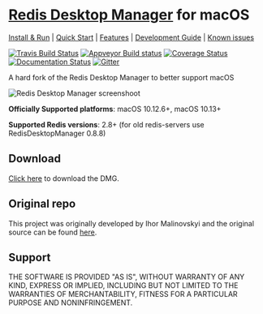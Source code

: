 # [Redis Desktop Manager](http://redisdesktop.com "Redis Desktop Manager Offical Site") for macOS

[Install & Run](http://docs.redisdesktop.com/en/latest/install/) | 
[Quick Start](http://docs.redisdesktop.com/en/latest/quick-start/) |
[Features](http://docs.redisdesktop.com/en/latest/features/) |
[Development Guide](http://docs.redisdesktop.com/en/latest/development/) |
[Known issues](http://docs.redisdesktop.com/en/latest/known-issues/)

[![Travis Build Status](https://travis-ci.org/uglide/RedisDesktopManager.svg?branch=0.9)](https://travis-ci.org/uglide/RedisDesktopManager) 
[![Appveyor Build status](https://ci.appveyor.com/api/projects/status/91mj2ge0lxjf693c/branch/0.9?svg=true)](https://ci.appveyor.com/project/uglide/redisdesktopmanager/branch/0.9)
[![Coverage Status](https://coveralls.io/repos/uglide/RedisDesktopManager/badge.svg?branch=0.9)](https://coveralls.io/r/uglide/RedisDesktopManager?branch=0.9)
[![Documentation Status](https://readthedocs.org/projects/redisdesktopmanager/badge/?version=latest)](http://docs.redisdesktop.com/en/latest/?badge=latest)
[![Gitter](https://badges.gitter.im/Join%20Chat.svg)](https://gitter.im/uglide/RedisDesktopManager)

A hard fork of the Redis Desktop Manager to better support macOS

![Redis Desktop Manager screenshoot](http://redisdesktop.com/static/img/features/all.png?v2)

**Officially Supported platforms**: macOS 10.12.6+, macOS 10.13+

**Supported Redis versions**: 2.8+ (for old redis-servers use RedisDesktopManager 0.8.8)

## Download
[Click here](https://github.com/patrickpissurno/Redis-Desktop-Manager/releases/download/0.9.9%2B/Redis-Desktop-Manager-0.9.9.dmg) to download the DMG.

## Original repo
This project was originally developed by Ihor Malinovskyi and the original source can be found [here](https://github.com/uglide/RedisDesktopManager).

## Support
THE SOFTWARE IS PROVIDED "AS IS", WITHOUT WARRANTY OF ANY KIND, EXPRESS OR IMPLIED, INCLUDING BUT NOT LIMITED TO THE WARRANTIES OF MERCHANTABILITY, FITNESS FOR A PARTICULAR PURPOSE AND NONINFRINGEMENT.
